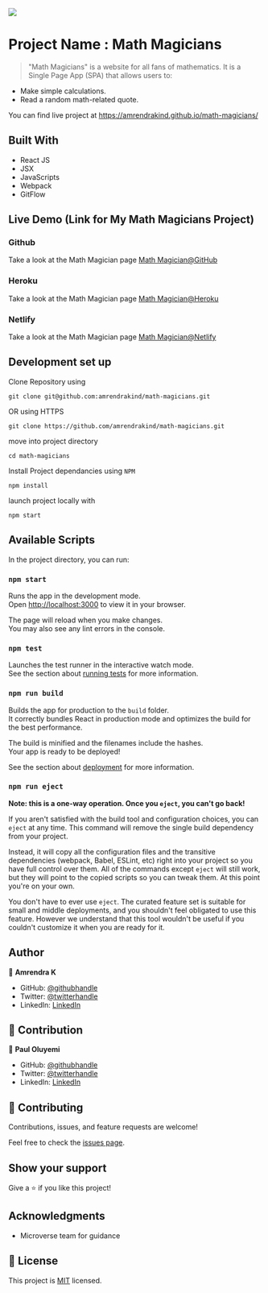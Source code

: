 ![](https://img.shields.io/badge/Microverse-blueviolet)

# Project Name : Math Magicians

> "Math Magicians" is a website for all fans of mathematics. It is a Single Page App (SPA) that allows users to:

- Make simple calculations.
- Read a random math-related quote.

You can find live project at https://amrendrakind.github.io/math-magicians/

## Built With

- React JS
- JSX
- JavaScripts
- Webpack
- GitFlow

## Live Demo (Link for My Math Magicians Project)

### Github

Take a look at the Math Magician page [Math Magician@GitHub](https://amrendrakind.github.io/math-magicians)

### Heroku

Take a look at the Math Magician page [Math Magician@Heroku](https://math-magician0.herokuapp.com/)


### Netlify

Take a look at the Math Magician page [Math Magician@Netlify](https://math-magicians0.netlify.app/)

## Development set up

Clone Repository using

`git clone git@github.com:amrendrakind/math-magicians.git`

OR using HTTPS

`git clone https://github.com/amrendrakind/math-magicians.git`

move into project directory

`cd math-magicians`

Install Project dependancies using `NPM`

`npm install`

launch project locally with

`npm start`

## Available Scripts

In the project directory, you can run:

### `npm start`

Runs the app in the development mode.\
Open [http://localhost:3000](http://localhost:3000) to view it in your browser.

The page will reload when you make changes.\
You may also see any lint errors in the console.

### `npm test`

Launches the test runner in the interactive watch mode.\
See the section about [running tests](https://facebook.github.io/create-react-app/docs/running-tests) for more information.

### `npm run build`

Builds the app for production to the `build` folder.\
It correctly bundles React in production mode and optimizes the build for the best performance.

The build is minified and the filenames include the hashes.\
Your app is ready to be deployed!

See the section about [deployment](https://facebook.github.io/create-react-app/docs/deployment) for more information.

### `npm run eject`

**Note: this is a one-way operation. Once you `eject`, you can't go back!**

If you aren't satisfied with the build tool and configuration choices, you can `eject` at any time. This command will remove the single build dependency from your project.

Instead, it will copy all the configuration files and the transitive dependencies (webpack, Babel, ESLint, etc) right into your project so you have full control over them. All of the commands except `eject` will still work, but they will point to the copied scripts so you can tweak them. At this point you're on your own.

You don't have to ever use `eject`. The curated feature set is suitable for small and middle deployments, and you shouldn't feel obligated to use this feature. However we understand that this tool wouldn't be useful if you couldn't customize it when you are ready for it.

## Author

👤 **Amrendra K**

- GitHub: [@githubhandle](https://github.com/amrendrakind)
- Twitter: [@twitterhandle](https://twitter.com/amrendrak_)
- LinkedIn: [LinkedIn](https://linkedin.com/in/amrendraakumar)

## 🤝 Contribution

👤 **Paul Oluyemi**

- GitHub: [@githubhandle](https://github.com/Ol-create)
- Twitter: [@twitterhandle](https://twitter.com/OluyemiPaul99)
- LinkedIn: [LinkedIn](https://www.linkedin.com/in/paul-oluyemi-193966ab)

## 🤝 Contributing

Contributions, issues, and feature requests are welcome!

Feel free to check the [issues page](../../issues/).

## Show your support

Give a ⭐️ if you like this project!

## Acknowledgments

- Microverse team for guidance

## 📝 License

This project is [MIT](./MIT.md) licensed.
